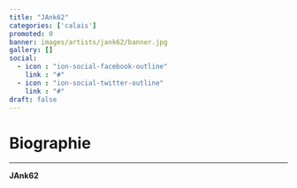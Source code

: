 ```yaml
---
title: "JAnk62"
categories: ['calais']
promoted: 0
banner: images/artists/jank62/banner.jpg
gallery: []
social:
  - icon : "ion-social-facebook-outline"
    link : "#"
  - icon : "ion-social-twitter-outline"
    link : "#"
draft: false
---
```


# Biographie
---

**JAnk62**
